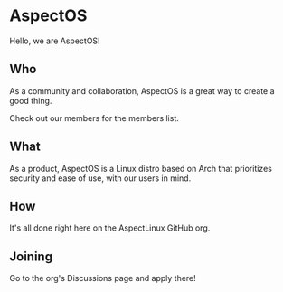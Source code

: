 # AspectOS
Hello, we are AspectOS!

## Who
As a community and collaboration, AspectOS is a great way to create a good thing.

Check out our members for the members list.

## What
As a product, AspectOS is a Linux distro based on Arch that prioritizes security and ease of use, with our users in mind.

## How
It's all done right here on the AspectLinux GitHub org.

## Joining
Go to the org's Discussions page and apply there!
